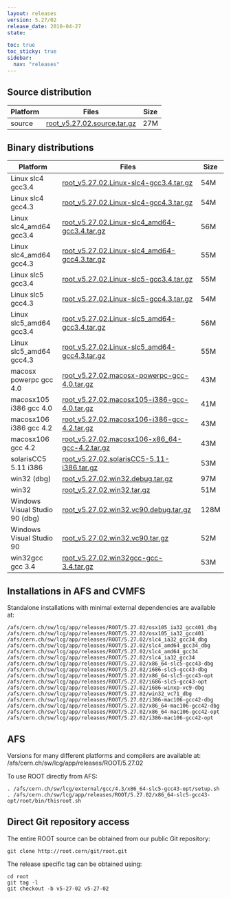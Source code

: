 ```yaml
---
layout: releases
version: 5.27/02
release_date: 2010-04-27
state:

toc: true
toc_sticky: true
sidebar:
  nav: "releases"
---
```



## Source distribution

| Platform       | Files | Size |
|-----------|-------|-----|
| source | [root_v5.27.02.source.tar.gz](https://root.cern/download/root_v5.27.02.source.tar.gz) |  27M |


## Binary distributions

| Platform       | Files | Size |
|-----------|-------|-----|
| Linux slc4 gcc3.4 | [root_v5.27.02.Linux-slc4-gcc3.4.tar.gz](https://root.cern/download/root_v5.27.02.Linux-slc4-gcc3.4.tar.gz) |  54M |
| Linux slc4 gcc4.3 | [root_v5.27.02.Linux-slc4-gcc4.3.tar.gz](https://root.cern/download/root_v5.27.02.Linux-slc4-gcc4.3.tar.gz) |  54M |
| Linux slc4_amd64 gcc3.4 | [root_v5.27.02.Linux-slc4_amd64-gcc3.4.tar.gz](https://root.cern/download/root_v5.27.02.Linux-slc4_amd64-gcc3.4.tar.gz) |  56M |
| Linux slc4_amd64 gcc4.3 | [root_v5.27.02.Linux-slc4_amd64-gcc4.3.tar.gz](https://root.cern/download/root_v5.27.02.Linux-slc4_amd64-gcc4.3.tar.gz) |  55M |
| Linux slc5 gcc3.4 | [root_v5.27.02.Linux-slc5-gcc3.4.tar.gz](https://root.cern/download/root_v5.27.02.Linux-slc5-gcc3.4.tar.gz) |  55M |
| Linux slc5 gcc4.3 | [root_v5.27.02.Linux-slc5-gcc4.3.tar.gz](https://root.cern/download/root_v5.27.02.Linux-slc5-gcc4.3.tar.gz) |  54M |
| Linux slc5_amd64 gcc3.4 | [root_v5.27.02.Linux-slc5_amd64-gcc3.4.tar.gz](https://root.cern/download/root_v5.27.02.Linux-slc5_amd64-gcc3.4.tar.gz) |  56M |
| Linux slc5_amd64 gcc4.3 | [root_v5.27.02.Linux-slc5_amd64-gcc4.3.tar.gz](https://root.cern/download/root_v5.27.02.Linux-slc5_amd64-gcc4.3.tar.gz) |  55M |
| macosx powerpc gcc 4.0 | [root_v5.27.02.macosx-powerpc-gcc-4.0.tar.gz](https://root.cern/download/root_v5.27.02.macosx-powerpc-gcc-4.0.tar.gz) |  43M |
| macosx105 i386 gcc 4.0 | [root_v5.27.02.macosx105-i386-gcc-4.0.tar.gz](https://root.cern/download/root_v5.27.02.macosx105-i386-gcc-4.0.tar.gz) |  41M |
| macosx106 i386 gcc 4.2 | [root_v5.27.02.macosx106-i386-gcc-4.2.tar.gz](https://root.cern/download/root_v5.27.02.macosx106-i386-gcc-4.2.tar.gz) |  43M |
| macosx106 gcc 4.2 | [root_v5.27.02.macosx106-x86_64-gcc-4.2.tar.gz](https://root.cern/download/root_v5.27.02.macosx106-x86_64-gcc-4.2.tar.gz) |  43M |
| solarisCC5 5.11 i386 | [root_v5.27.02.solarisCC5-5.11-i386.tar.gz](https://root.cern/download/root_v5.27.02.solarisCC5-5.11-i386.tar.gz) |  53M |
| win32 (dbg) | [root_v5.27.02.win32.debug.tar.gz](https://root.cern/download/root_v5.27.02.win32.debug.tar.gz) |  97M |
| win32 | [root_v5.27.02.win32.tar.gz](https://root.cern/download/root_v5.27.02.win32.tar.gz) |  51M |
| Windows Visual Studio 90 (dbg) | [root_v5.27.02.win32.vc90.debug.tar.gz](https://root.cern/download/root_v5.27.02.win32.vc90.debug.tar.gz) | 128M |
| Windows Visual Studio 90 | [root_v5.27.02.win32.vc90.tar.gz](https://root.cern/download/root_v5.27.02.win32.vc90.tar.gz) |  52M |
| win32gcc gcc 3.4 | [root_v5.27.02.win32gcc-gcc-3.4.tar.gz](https://root.cern/download/root_v5.27.02.win32gcc-gcc-3.4.tar.gz) |  53M |



## Installations in AFS and CVMFS
Standalone installations with minimal external dependencies are available at:
~~~
/afs/cern.ch/sw/lcg/app/releases/ROOT/5.27.02/osx105_ia32_gcc401_dbg
/afs/cern.ch/sw/lcg/app/releases/ROOT/5.27.02/osx105_ia32_gcc401
/afs/cern.ch/sw/lcg/app/releases/ROOT/5.27.02/slc4_ia32_gcc34_dbg
/afs/cern.ch/sw/lcg/app/releases/ROOT/5.27.02/slc4_amd64_gcc34_dbg
/afs/cern.ch/sw/lcg/app/releases/ROOT/5.27.02/slc4_amd64_gcc34
/afs/cern.ch/sw/lcg/app/releases/ROOT/5.27.02/slc4_ia32_gcc34
/afs/cern.ch/sw/lcg/app/releases/ROOT/5.27.02/x86_64-slc5-gcc43-dbg
/afs/cern.ch/sw/lcg/app/releases/ROOT/5.27.02/i686-slc5-gcc43-dbg
/afs/cern.ch/sw/lcg/app/releases/ROOT/5.27.02/x86_64-slc5-gcc43-opt
/afs/cern.ch/sw/lcg/app/releases/ROOT/5.27.02/i686-slc5-gcc43-opt
/afs/cern.ch/sw/lcg/app/releases/ROOT/5.27.02/i686-winxp-vc9-dbg
/afs/cern.ch/sw/lcg/app/releases/ROOT/5.27.02/win32_vc71_dbg
/afs/cern.ch/sw/lcg/app/releases/ROOT/5.27.02/i386-mac106-gcc42-dbg
/afs/cern.ch/sw/lcg/app/releases/ROOT/5.27.02/x86_64-mac106-gcc42-dbg
/afs/cern.ch/sw/lcg/app/releases/ROOT/5.27.02/x86_64-mac106-gcc42-opt
/afs/cern.ch/sw/lcg/app/releases/ROOT/5.27.02/i386-mac106-gcc42-opt
~~~

## AFS
Versions for many different platforms and compilers are available at:
/afs/cern.ch/sw/lcg/app/releases/ROOT/5.27.02

To use ROOT directly from AFS:
~~~
. /afs/cern.ch/sw/lcg/external/gcc/4.3/x86_64-slc5-gcc43-opt/setup.sh
. /afs/cern.ch/sw/lcg/app/releases/ROOT/5.27.02/x86_64-slc5-gcc43-opt/root/bin/thisroot.sh
~~~

## Direct Git repository access
The entire ROOT source can be obtained from our public Git repository:

~~~
git clone http://root.cern/git/root.git
~~~
The release specific tag can be obtained using:
~~~
cd root
git tag -l
git checkout -b v5-27-02 v5-27-02
~~~
